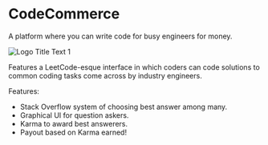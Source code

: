 # CodeCommerce
A platform where you can write code for busy engineers for money.

![Logo Title Text 1](https://raw.githubusercontent.com/SuperMaltese/code_commerce/blob/master/assets/images/options.png)

Features a LeetCode-esque interface in which coders can code solutions to common coding tasks come across by industry engineers.

Features:
* Stack Overflow system of choosing best answer among many.
* Graphical UI for question askers.
* Karma to award best answerers.
* Payout based on Karma earned! $$$$
